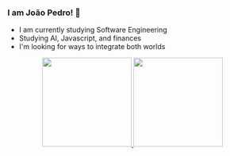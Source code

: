 ### I am João Pedro! 👋

- I am currently studying Software Engineering
- Studying AI, Javascript, and finances
- I'm looking for ways to integrate both worlds


<div align="center">
  <a href="https://github.com/bot-do-jao">
  <img height="180em" src="https://github-readme-stats.vercel.app/api?username=bot-do-jao&show_icons=true&theme=cobalt&include_all_commits=true&count_private=true"/>
  <img height="180em" src="https://github-readme-stats.vercel.app/api/top-langs/?username=bot-do-jao&layout=compact&langs_count=8&theme=cobalt"/>
</div>
  
